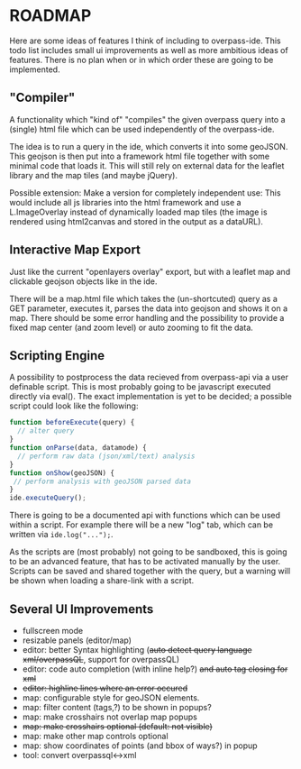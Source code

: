 ROADMAP
=======

Here are some ideas of features I think of including to overpass-ide. This todo list includes small ui improvements as well as more ambitious ideas of features. There is no plan when or in which order these are going to be implemented.

"Compiler"
----------

A functionality which "kind of" "compiles" the given overpass query into a (single) html file which can be used independently of the overpass-ide.

The idea is to run a query in the ide, which converts it into some geoJSON. This geojson is then put into a framework html file together with some minimal code that loads it.
This will still rely on external data for the leaflet library and the map tiles (and maybe jQuery).

Possible extension: Make a version for completely independent use: This would include all js libraries into the html framework and use a L.ImageOverlay instead of dynamically loaded map tiles (the image is rendered using html2canvas and stored in the output as a dataURL).

Interactive Map Export
----------------------

Just like the current "openlayers overlay" export, but with a leaflet map and clickable geojson objects like in the ide.

There will be a map.html file which takes the (un-shortcuted) query as a GET parameter, executes it, parses the data into geojson and shows it on a map. There should be some error handling and the possibility to provide a fixed map center (and zoom level) or auto zooming to fit the data.

Scripting Engine
----------------

A possibility to postprocess the data recieved from overpass-api via a user definable script. This is most probably going to be javascript executed directly via eval(). The exact implementation is yet to be decided; a possible script could look like the following:

```javascript
function beforeExecute(query) {
  // alter query
}
function onParse(data, datamode) {
  // perform raw data (json/xml/text) analysis
}
function onShow(geoJSON) {
 // perform analysis with geoJSON parsed data
}
ide.executeQuery();
```

There is going to be a documented api with functions which can be used within a script. For example there will be a new "log" tab, which can be written via `ide.log("...");`.

As the scripts are (most probably) not going to be sandboxed, this is going to be an advanced feature, that has to be activated manually by the user. Scripts can be saved and shared together with the query, but a warning will be shown when loading a share-link with a script.

Several UI Improvements
-----------------------

* fullscreen mode
* resizable panels (editor/map)
* editor: better Syntax highlighting (~~auto detect query language xml/overpassQL~~, support for overpassQL)
* editor: code auto completion (with inline help?) ~~and auto tag closing for xml~~
* ~~editor: highline lines where an error occured~~
* map: configurable style for geoJSON elements.
* map: filter content (tags,?) to be shown in popups?
* map: make crosshairs not overlap map popups
* ~~map: make crosshairs optional (default: not visible)~~
* map: make other map controls optional
* map: show coordinates of points (and bbox of ways?) in popup
* tool: convert overpassql<->xml
